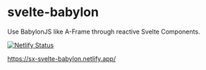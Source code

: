 # svelte-babylon

Use BabylonJS like A-Frame through reactive Svelte Components.

[![Netlify Status](https://api.netlify.com/api/v1/badges/fad4c0b9-f89e-4f0a-be93-26007e8b2fe5/deploy-status)](https://app.netlify.com/sites/sx-svelte-babylon/deploys)

https://sx-svelte-babylon.netlify.app/
